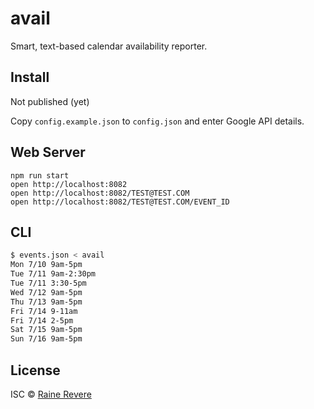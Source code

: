 # avail

Smart, text-based calendar availability reporter.

## Install

Not published (yet)

<!--```sh
$ npm install --global ???
```-->

Copy `config.example.json` to `config.json` and enter Google API details.

## Web Server

```
npm run start
open http://localhost:8082
open http://localhost:8082/TEST@TEST.COM
open http://localhost:8082/TEST@TEST.COM/EVENT_ID
```

## CLI

```sh
$ events.json < avail
Mon 7/10 9am-5pm
Tue 7/11 9am-2:30pm
Tue 7/11 3:30-5pm
Wed 7/12 9am-5pm
Thu 7/13 9am-5pm
Fri 7/14 9-11am
Fri 7/14 2-5pm
Sat 7/15 9am-5pm
Sun 7/16 9am-5pm
```

## License

ISC © [Raine Revere](https://github.com/raineorshine)
